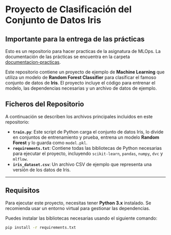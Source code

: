 # Proyecto de Clasificación del Conjunto de Datos Iris

## Importante para la entrega de las prácticas
Esto es un repositorio para hacer practicas de la asignatura de MLOps. La documentación de las prácticas se encuentra en la carpeta [documentacion-practicas](./documentacion-practicas). 


Este repositorio contiene un proyecto de ejemplo de **Machine Learning** que utiliza un modelo de **Random Forest Classifier** para clasificar el famoso conjunto de datos de **Iris**. El proyecto incluye el código para entrenar el modelo, las dependencias necesarias y un archivo de datos de ejemplo.

## Ficheros del Repositorio

A continuación se describen los archivos principales incluidos en este repositorio:

* **`train.py`**: Este script de Python carga el conjunto de datos Iris, lo divide en conjuntos de entrenamiento y prueba, entrena un modelo **Random Forest** y lo guarda como `model.pkl`.
* **`requirements.txt`**: Contiene todas las bibliotecas de Python necesarias para ejecutar el proyecto, incluyendo `scikit-learn`, `pandas`, `numpy`, `dvc` y `mlflow`.
* **`iris_dataset.csv`**: Un archivo CSV de ejemplo que representa una versión de los datos de Iris.

---

## Requisitos

Para ejecutar este proyecto, necesitas tener **Python 3.x** instalado. Se recomienda usar un entorno virtual para gestionar las dependencias.

Puedes instalar las bibliotecas necesarias usando el siguiente comando:

```bash
pip install -r requirements.txt
